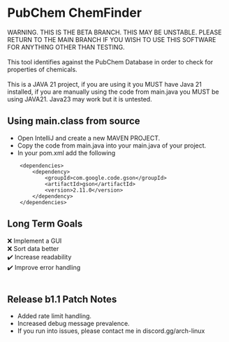 # PubChem ChemFinder
WARNING. THIS IS THE BETA BRANCH. THIS MAY BE UNSTABLE. PLEASE RETURN TO THE MAIN BRANCH IF YOU WISH TO USE THIS SOFTWARE FOR ANYTHING OTHER THAN TESTING.<br>
<br>
This tool identifies against the PubChem Database in order to check for properties of chemicals.<br>
<br>
This is a JAVA 21 project, if you are using it you MUST have Java 21 installed, if you are manually using the code from main.java you MUST be using JAVA21. Java23 may work but it is untested.<br>

## Using main.class from source
- Open IntelliJ and create a new MAVEN PROJECT.<br>
- Copy the code from main.java into your main.java of your project.<br>
- In your pom.xml add the following<br>
```    
    <dependencies>
        <dependency>
            <groupId>com.google.code.gson</groupId>
            <artifactId>gson</artifactId>
            <version>2.11.0</version>
        </dependency>
    </dependencies>
```

## Long Term Goals
:x: Implement a GUI<br>
:x: Sort data better<br>
✔️ Increase readability<br>
✔️ Improve error handling<br>
<br>
## Release b1.1 Patch Notes
- Added rate limit handling.
- Increased debug message prevalence.
- If you run into issues, please contact me in discord.gg/arch-linux


